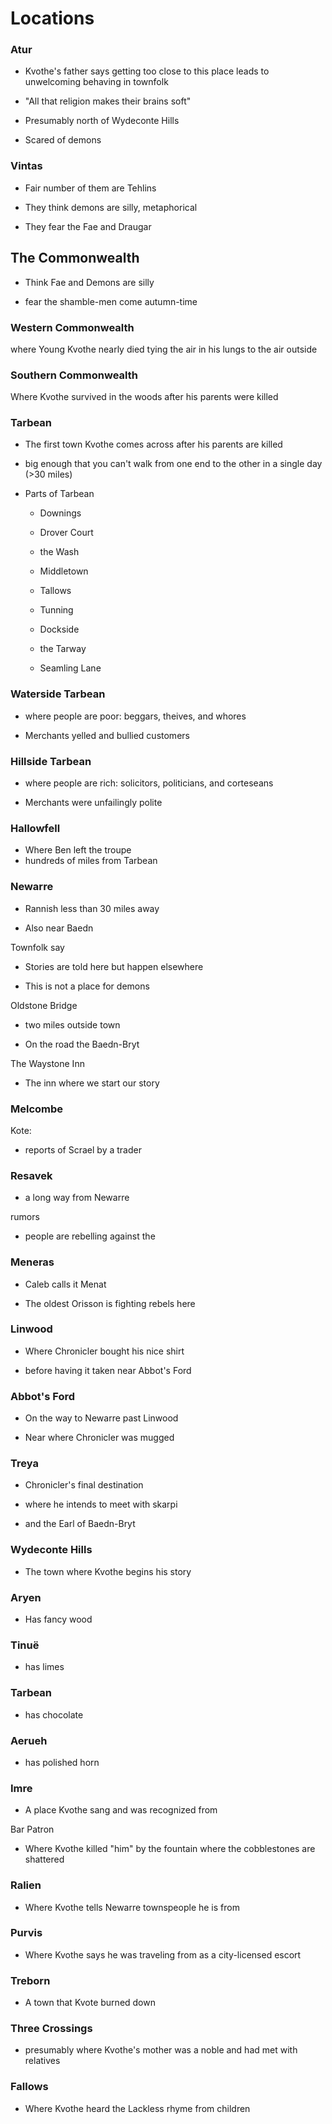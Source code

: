 # Locations

### Atur

* Kvothe's father says getting too close to this place leads to unwelcoming behaving in townfolk

* "All that religion makes their brains soft"

* Presumably north of Wydeconte Hills

* Scared of demons


### Vintas

* Fair number of them are Tehlins

* They think demons are silly, metaphorical

* They fear the Fae and Draugar


## The Commonwealth

* Think Fae and Demons are silly

* fear the shamble-men come autumn-time


### Western Commonwealth

where Young Kvothe nearly died tying the air in his lungs to the air outside

### Southern Commonwealth

Where Kvothe survived in the woods after his parents were killed

### Tarbean

* The first town Kvothe comes across after his parents are killed

* big enough that you can't walk from one end to the other in a single day \(&gt;30 miles\)

* Parts of Tarbean

  * Downings

  * Drover Court

  * the Wash

  * Middletown

  * Tallows

  * Tunning

  * Dockside

  * the Tarway

  * Seamling Lane



### Waterside Tarbean

* where people are poor: beggars, theives, and whores

* Merchants yelled and bullied customers


### Hillside Tarbean

* where people are rich: solicitors, politicians, and corteseans

* Merchants were unfailingly polite


### Hallowfell

* Where Ben left the troupe
* hundreds of miles from Tarbean

### **N**ewarre

* Rannish less than 30 miles away

* Also near Baedn


Townfolk say

* Stories are told here but happen elsewhere

* This is not a place for demons


Oldstone Bridge

* two miles outside town

* On the road the Baedn-Bryt


The Waystone Inn

* The inn where we start our story

### Melcombe

Kote:

* reports of Scrael by a trader

### Resavek

* a long way from Newarre

rumors

* people are rebelling against the

### Meneras

* Caleb calls it Menat

* The oldest Orisson is fighting rebels here


### Linwood

* Where Chronicler bought his nice shirt

* before having it taken near Abbot's Ford


### Abbot's Ford

* On the way to Newarre past Linwood

* Near where Chronicler was mugged


### Treya

* Chronicler's final destination

* where he intends to meet with skarpi

* and the Earl of Baedn-Bryt


### Wydeconte Hills

* The town where Kvothe begins his story

### Aryen

* Has fancy wood

### Tinuë

* has limes

### Tarbean

* has chocolate

### Aerueh

* has polished horn

### **Im**re

* A place Kvothe sang and was recognized from

Bar Patron

* Where Kvothe killed "him" by the fountain where the cobblestones are shattered

### Ralien

* Where Kvothe tells Newarre townspeople he is from

### Purvis

* Where Kvothe says he was traveling from as a city-licensed escort

### Treborn

* A town that Kvote burned down

### Three Crossings

* presumably where Kvothe's mother was a noble and had met with relatives

### Fallows

* Where Kvothe heard the Lackless rhyme from children

